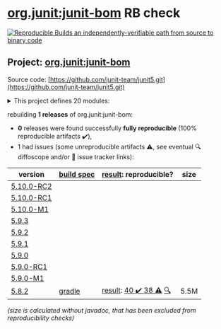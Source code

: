 [org.junit:junit-bom](https://central.sonatype.com/artifact/org.junit/junit-bom/5.8.2/versions) RB check
=======

[![Reproducible Builds](https://reproducible-builds.org/images/logos/rb.svg) an independently-verifiable path from source to binary code](https://reproducible-builds.org/)

## Project: [org.junit:junit-bom](https://central.sonatype.com/artifact/org.junit/junit-bom/5.8.2/versions)

Source code: [https://github.com/junit-team/junit5.git](https://github.com/junit-team/junit5.git)

<details><summary>This project defines 20 modules:</summary>

* [org.junit.jupiter:junit-jupiter](https://central.sonatype.com/artifact/org.junit.jupiter/junit-jupiter/5.8.2)
* [org.junit.jupiter:junit-jupiter-api](https://central.sonatype.com/artifact/org.junit.jupiter/junit-jupiter-api/5.8.2)
* [org.junit.jupiter:junit-jupiter-engine](https://central.sonatype.com/artifact/org.junit.jupiter/junit-jupiter-engine/5.8.2)
* [org.junit.jupiter:junit-jupiter-migrationsupport](https://central.sonatype.com/artifact/org.junit.jupiter/junit-jupiter-migrationsupport/5.8.2)
* [org.junit.jupiter:junit-jupiter-params](https://central.sonatype.com/artifact/org.junit.jupiter/junit-jupiter-params/5.8.2)
* [org.junit.platform:junit-platform-commons](https://central.sonatype.com/artifact/org.junit.platform/junit-platform-commons/5.8.2)
* [org.junit.platform:junit-platform-console](https://central.sonatype.com/artifact/org.junit.platform/junit-platform-console/5.8.2)
* [org.junit.platform:junit-platform-console-standalone](https://central.sonatype.com/artifact/org.junit.platform/junit-platform-console-standalone/5.8.2)
* [org.junit.platform:junit-platform-engine](https://central.sonatype.com/artifact/org.junit.platform/junit-platform-engine/5.8.2)
* [org.junit.platform:junit-platform-jfr](https://central.sonatype.com/artifact/org.junit.platform/junit-platform-jfr/5.8.2)
* [org.junit.platform:junit-platform-launcher](https://central.sonatype.com/artifact/org.junit.platform/junit-platform-launcher/5.8.2)
* [org.junit.platform:junit-platform-reporting](https://central.sonatype.com/artifact/org.junit.platform/junit-platform-reporting/5.8.2)
* [org.junit.platform:junit-platform-runner](https://central.sonatype.com/artifact/org.junit.platform/junit-platform-runner/5.8.2)
* [org.junit.platform:junit-platform-suite](https://central.sonatype.com/artifact/org.junit.platform/junit-platform-suite/5.8.2)
* [org.junit.platform:junit-platform-suite-api](https://central.sonatype.com/artifact/org.junit.platform/junit-platform-suite-api/5.8.2)
* [org.junit.platform:junit-platform-suite-commons](https://central.sonatype.com/artifact/org.junit.platform/junit-platform-suite-commons/5.8.2)
* [org.junit.platform:junit-platform-suite-engine](https://central.sonatype.com/artifact/org.junit.platform/junit-platform-suite-engine/5.8.2)
* [org.junit.platform:junit-platform-testkit](https://central.sonatype.com/artifact/org.junit.platform/junit-platform-testkit/5.8.2)
* [org.junit.vintage:junit-vintage-engine](https://central.sonatype.com/artifact/org.junit.vintage/junit-vintage-engine/5.8.2)
* [org.junit:junit-bom](https://central.sonatype.com/artifact/org.junit/junit-bom/5.8.2)
</details>

rebuilding **1 releases** of org.junit:junit-bom:
- **0** releases were found successfully **fully reproducible** (100% reproducible artifacts :heavy_check_mark:),
- 1 had issues (some unreproducible artifacts :warning:, see eventual :mag: diffoscope and/or :memo: issue tracker links):

| version | [build spec](/BUILDSPEC.md) | [result](https://reproducible-builds.org/docs/jvm/): reproducible? | size |
| -- | --------- | ------ | -- |
| [5.10.0-RC2](https://central.sonatype.com/artifact/org.junit/junit-bom/5.10.0-RC2/pom) | | | |
| [5.10.0-RC1](https://central.sonatype.com/artifact/org.junit/junit-bom/5.10.0-RC1/pom) | | | |
| [5.10.0-M1](https://central.sonatype.com/artifact/org.junit/junit-bom/5.10.0-M1/pom) | | | |
| [5.9.3](https://central.sonatype.com/artifact/org.junit/junit-bom/5.9.3/pom) | | | |
| [5.9.2](https://central.sonatype.com/artifact/org.junit/junit-bom/5.9.2/pom) | | | |
| [5.9.1](https://central.sonatype.com/artifact/org.junit/junit-bom/5.9.1/pom) | | | |
| [5.9.0](https://central.sonatype.com/artifact/org.junit/junit-bom/5.9.0/pom) | | | |
| [5.9.0-RC1](https://central.sonatype.com/artifact/org.junit/junit-bom/5.9.0-RC1/pom) | | | |
| [5.9.0-M1](https://central.sonatype.com/artifact/org.junit/junit-bom/5.9.0-M1/pom) | | | |
| [5.8.2](https://central.sonatype.com/artifact/org.junit/junit-bom/5.8.2/pom) | [gradle](junit5-5.8.2.buildspec) | [result](junit-bom-5.8.2.buildinfo): [40 :heavy_check_mark:  38 :warning:](junit-bom-5.8.2.buildcompare) [:mag:](junit-bom-5.8.2.diffoscope) | 5.5M |

<i>(size is calculated without javadoc, that has been excluded from reproducibility checks)</i>
